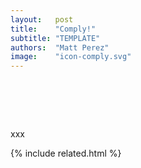 ```yaml
---
layout:   post
title:    "Comply!"
subtitle: "TEMPLATE"
authors:  "Matt Perez"
image:    "icon-comply.svg"
---
```


<div style="display:none;">
 <p></p>
</div>

<h1>&nbsp;</h1>
 <p>xxx</p>

{% include related.html %}